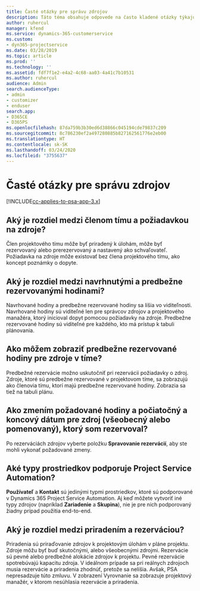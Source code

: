 ```yaml
---
title: Časté otázky pre správu zdrojov
description: Táto téma obsahuje odpovede na často kladené otázky týkajúce sa správy zdrojov.
author: ruhercul
manager: kfend
ms.service: dynamics-365-customerservice
ms.custom:
- dyn365-projectservice
ms.date: 03/28/2019
ms.topic: article
ms.prod: ''
ms.technology: ''
ms.assetid: fdf7f1e2-e4a2-4c68-aa03-4a41c7b10531
ms.author: ruhercul
audience: Admin
search.audienceType:
- admin
- customizer
- enduser
search.app:
- D365CE
- D365PS
ms.openlocfilehash: 87da759b3b30ed6d38866c045194cde79837c209
ms.sourcegitcommit: 8c786230ef2a497280885b827162561776e2eb00
ms.translationtype: HT
ms.contentlocale: sk-SK
ms.lasthandoff: 03/24/2020
ms.locfileid: "3755637"
---
```

# <a name="resource-management-faq"></a>Časté otázky pre správu zdrojov

[!INCLUDE[cc-applies-to-psa-app-3.x](../includes/cc-applies-to-psa-app-3x.md)]

## <a name="what-is-the-difference-between-a-team-member-and-a-resource-requirement"></a>Aký je rozdiel medzi členom tímu a požiadavkou na zdroje?

Člen projektového tímu môže byť priradený k úlohám, môže byť rezervovaný alebo prerezervovaný a nastavený ako schvaľovateľ. Požiadavka na zdroje môže existovať bez člena projektového tímu, ako koncept poznámky o dopyte. 

## <a name="what-is-the-difference-between-proposed-and-soft-booked-hours"></a>Aký je rozdiel medzi navrhnutými a predbežne rezervovanými hodinami?

Navrhované hodiny a predbežne rezervované hodiny sa líšia vo viditeľnosti. Navrhované hodiny sú viditeľné len pre správcov zdrojov a projektového manažéra, ktorý inicioval dopyt pomocou požiadavky na zdroje. Predbežne rezervované hodiny sú viditeľné pre každého, kto má prístup k tabuli plánovania.

## <a name="how-can-i-see-the-soft-booked-hours-for-resources-on-a-team"></a>Ako môžem zobraziť predbežne rezervované hodiny pre zdroje v tíme?

Predbežné rezervácie možno uskutočniť pri rezervácii požiadavky o zdroj. Zdroje, ktoré sú predbežne rezervované v projektovom tíme, sa zobrazujú ako členovia tímu, ktorí majú predbežne rezervované hodiny. Zobrazia sa tiež na tabuli plánu.

## <a name="how-do-i-change-the-required-hours-and-the-start-and-end-dates-for-a-resource-generic-or-named-that-i-booked"></a>Ako zmením požadované hodiny a počiatočný a koncový dátum pre zdroj (všeobecný alebo pomenovaný), ktorý som rezervoval?

Po rezerváciách zdrojov vyberte položku **Spravovanie rezervácií**, aby ste mohli vykonať požadované zmeny.

## <a name="what-resources-types-does-project-service-automation-support"></a>Aké typy prostriedkov podporuje Project Service Automation?

**Používateľ** a **Kontakt** sú jedinými typmi prostriedkov, ktoré sú podporované v Dynamics 365 Project Service Automation. Aj keď môžete vytvoriť iné typy zdrojov (napríklad **Zariadenie** a **Skupina**), nie je pre nich podporovaný žiadny prípad použitia end-to-end.

## <a name="what-is-the-difference-between-an-assignment-and-a-booking"></a>Aký je rozdiel medzi priradením a rezerváciou?

Priradenia sú priraďovanie zdrojov k projektovým úlohám v pláne projektu. Zdroje môžu byť buď skutočnými, alebo všeobecnými zdrojmi. Rezervácie sú pevné alebo predbežné alokácie zdrojov k projektu. Pevné rezervácie spotrebúvajú kapacitu zdroja. V ideálnom prípade sa pri reálnych zdrojoch musia rezervácie a priradenia zhodnúť, pretože sa nelíšia. Avšak, PSA nepresadzuje túto zmluvu. V zobrazení Vyrovnanie sa zobrazuje projektový manažér, v ktorom nesúhlasia rezervácie a priradenia.
